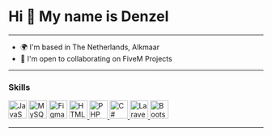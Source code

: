 Hi 👋 My name is Denzel
=====================

-------------

* 🌍  I'm based in The Netherlands, Alkmaar
* 🤝  I'm open to collaborating on FiveM Projects

-------------

### Skills

<p align="left">
<a href="https://developer.mozilla.org/en-US/docs/Web/JavaScript" target="_blank" rel="noreferrer"><img src="https://raw.githubusercontent.com/danielcranney/readme-generator/main/public/icons/skills/javascript-colored.svg" width="36" height="36" alt="JavaScript" /></a>
<a href="https://www.mysql.com/" target="_blank" rel="noreferrer"><img src="https://raw.githubusercontent.com/danielcranney/readme-generator/main/public/icons/skills/mysql-colored.svg" width="36" height="36" alt="MySQL" /></a>
<a href="https://www.figma.com/" target="_blank" rel="noreferrer"><img src="https://raw.githubusercontent.com/danielcranney/readme-generator/main/public/icons/skills/figma-colored.svg" width="36" height="36" alt="Figma" /></a>
<a href="https://www.w3.org/html/" target="_blank" rel="noreferrer">
    <img src="https://www.w3.org/html/logo/downloads/HTML5_Logo_512.png" width="36" height="36" alt="HTML5" />
</a>
<a href="https://www.php.net/" target="_blank" rel="noreferrer">
    <img src="https://www.php.net/images/logos/new-php-logo.svg" width="36" height="36" alt="PHP" />
</a>
<a href="https://docs.microsoft.com/en-us/dotnet/csharp/" target="_blank" rel="noreferrer">
    <img src="https://upload.wikimedia.org/wikipedia/commons/0/0d/C_Sharp_wordmark.svg" width="36" height="36" alt="C#" />
</a>
<a href="https://laravel.com/" target="_blank" rel="noreferrer">
    <img src="https://upload.wikimedia.org/wikipedia/commons/9/9a/Laravel.svg" width="36" height="36" alt="Laravel" />
</a>
<a href="https://getbootstrap.com/" target="_blank" rel="noreferrer">
    <img src="https://upload.wikimedia.org/wikipedia/commons/thumb/b/b2/Bootstrap_logo.svg/2560px-Bootstrap_logo.svg.png" width="36" height="36" alt="Bootstrap" />
</a>
</p>

-------------

